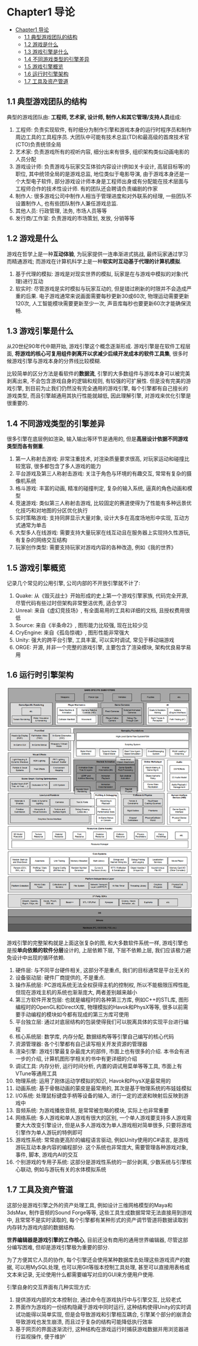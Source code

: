 # Chapter1 导论

- [Chapter1 导论](#chapter1-导论)
  - [1.1 典型游戏团队的结构](#11-典型游戏团队的结构)
  - [1.2 游戏是什么](#12-游戏是什么)
  - [1.3 游戏引擎是什么](#13-游戏引擎是什么)
  - [1.4 不同游戏类型的引擎差异](#14-不同游戏类型的引擎差异)
  - [1.5 游戏引擎概览](#15-游戏引擎概览)
  - [1.6 运行时引擎架构](#16-运行时引擎架构)
  - [1.7 工具及资产管道](#17-工具及资产管道)

## 1.1 典型游戏团队的结构

典型的游戏团队由: **工程师, 艺术家, 设计师, 制作人和其它管理/支持人员**组成:

1. 工程师: 负责实现软件, 有时细分为制作引擎和游戏本身的运行时程序员和制作周边工具的工具程序员. 大团队中可能有技术总监(TD)和最高级的首席技术官(CTO)负责统领全局
2. 艺术家: 负责游戏所有的视听内容, 细分出来有很多, 组织架构类似动画电影的人员分配
3. 游戏设计师: 负责游戏与玩家交互体验内容设计(例如关卡设计, 高层目标等)的职位, 其中统领全局的是游戏总监, 地位类似于电影导演, 由于游戏本身还是一个大型电子软件, 部分游戏设计师本身是工程师出身或有分配能在技术层面与工程师合作的技术性设计师. 有的团队还会聘请负责编剧的作家
4. 制作人: 很多游戏公司中制作人相当于管理进度和对外联系的经理, 一些团队不设置制作人, 也有些团队制作人兼任游戏总监.
5. 其他人员: 行政管理, 法务, 市场人员等等
6. 发行商/工作室: 负责游戏的市场策划, 发放, 分销等等

## 1.2 游戏是什么

游戏在哲学上是一种**互动体验**, 为玩家提供一连串渐进式挑战, 最终玩家通过学习而精通游戏; 而游戏在计算机科学上是一种**软实时互动基于代理的计算机模拟**.

1. 基于代理的模拟: 游戏是对现实世界的模拟, 玩家是在与游戏中模拟的对象(代理)进行互动
2. 软实时: 尽管游戏是实时模拟与玩家互动的, 但是错过刷新的时限并不会造成严重的后果. 电子游戏通常来说画面需要每秒更新30或60次, 物理运动需要更新120次, 人工智能模块需要更新至少一次, 声音库每秒也要更新60次才能确保流畅. 

## 1.3 游戏引擎是什么

从20世纪90年代中期开始, 游戏引擎这个概念逐渐形成. 游戏引擎是在软件工程层面, **将游戏的核心可复用组件剥离开以求减少后续开发成本的软件工具集**, 很多时候游戏引擎与游戏本身的分界线比较模糊. 

比较简单的区分方法是看软件的**数据流**, 引擎的大多数组件与游戏本身可以被完美剥离出来, 不会包含游戏自身的逻辑和规则, 有较强的可扩展性. 但是没有完美的游戏引擎, 到目前为止我们仍然没有完全通用的游戏引擎, 每个引擎都有自己擅长的游戏类型, 而且引擎越通用其执行性能就越低, 因此理解引擎, 对游戏来优化引擎是很重要的.

## 1.4 不同游戏类型的引擎差异

很多引擎在底层例如渲染, 输入输出等环节是通用的, 但是**高层设计依据不同游戏类型而各有侧重**.

1. 第一人称射击游戏: 非常注重技术, 对渲染质量要求很高, 对玩家运动和碰撞比较宽容, 很多都包含了多人游戏的能力
2. 平台游戏及第三人称射击游戏: 关注于角色与环境的有趣交互, 常常有复杂的摄像机系统
3. 格斗游戏: 丰富的动画, 精准的碰撞判定, 复杂的输入系统, 逼真的角色动画和模型
4. 竞速游戏: 类似第三人称射击游戏, 比较固定的赛道使得为了性能有多种远景优化技巧和对地图的分区优化执行
5. 实时策略游戏: 支持同屏显示大量对象, 设计大多在高度场地形中实现, 互动方式通常为单击
6. 大型多人在线游戏: 需要支持大量玩家在线互动且在服务器上实现持久性游玩, 有复杂的网络交互结构
7. 玩家创作类型: 需要支持玩家对游戏内容的各种改造, 例如《我的世界》

## 1.5 游戏引擎概览

记录几个常见的公用引擎, 公司内部的不开放引擎就不计了: 

1. Quake: 从《毁灭战士》开始形成的史上第一个游戏引擎家族, 代码完全开源, 尽管代码有些过时但架构非常整洁优秀, 适合学习
2. Unreal: 来自《虚幻竞技场》, 有全面易用的工具和详细的文档, 且授权费用很低
3. Source: 来自《半条命2》, 图形能力比较强, 现在比较少见
4. CryEngine: 来自《孤岛惊魂》, 图形性能非常强大
5. Unity: 强大的跨平台引擎, 工具丰富, 可以实时调试, 常见于移动端游戏
6. ORGE: 开源, 并非一个完整的游戏引擎, 主要包含了渲染模块, 架构优良易学易用

## 1.6 运行时引擎架构

![picture 2](Media/127e9cca3154acc0c1f8165d91eb60c86a88f2641c280c1e8b5bda9394bde976.png)  

游戏引擎的完整架构就是上面这张复杂的图, 和大多数软件系统一样, 游戏引擎也是按**单向依赖的软件分层**设计的, 上层依赖下层, 下层不依赖上层, 我们应该极力避免设计中出现的循环依赖.

1. 硬件层: 与不同平台硬件相关, 这部分不是重点, 我们的目标通常是平台无关的
2. 设备驱动层: 硬件厂商提供的, 不是重点.
3. 操作系统层: PC游戏系统无法全权获得主机的控制权, 所以不能极限压榨性能, 但现在游戏主机的系统也渐渐庞大, 两者差别越来越小
4. 第三方软件开发包层: 也就是编程时的各种第三方库, 例如C++的STL库, 图形编程时的OpenGL和DirectX库, 物理模拟的Havok和PhysX等等, 很多以前需要手动编程的模块如今都有现成的第三方库可使用
5. 平台独立层: 通过对底层结构的包装使得我们可以脱离具体的实现平台进行编程
6. 核心系统层: 数学库, 内存分配, 数据结构等等引擎自己编写的核心代码
7. 资源管理器: 各个引擎都有自己读写相关开发资源的管理器
8. 渲染引擎: 游戏引擎最复杂最庞大的部件, 市面上也有很多的介绍. 本书会有进一步的介绍, 计算机图形学相关的书中有更详细的介绍
9. 调试工具: 内存分析, 运行时间分析, 内置的调试用菜单等等工具, 市面上有VTune等通用工具
10. 物理系统: 运用了刚体运动学模拟的知识, Havok和PhysX是最常用的
11. 动画系统: 基于骨骼动画的蒙皮是最常用的, 其次是基于物理系统的布娃娃模拟
12. I/O系统: 处理鼠标键盘手柄等设备的输入, 进行一定的滤波和映射后反映到游戏中
13. 音频系统: 为游戏播放音频, 是常常被忽略的模块, 实际上也非常重要
14. 网络系统: 多人游戏和单人游戏有很大的区别, 一个单人游戏要支持多人游戏需要大大改变引擎设计, 但是从多人游戏改为单人游戏相对简单很多, 只要将游戏引擎作为单人游玩的特例即可
15. 游戏性系统: 常常由更高阶的编程语言驱动, 例如Unity使用的C#语言, 是游戏游玩互动本身内容的编程部分. 这个系统也非常庞大, 需要管理各种游戏对象, 事件, 脚本, 游戏内AI的交互
16. 个别游戏的专用子系统: 这部分是游戏性系统的一部分剥离, 少数系统与引擎核心联动, 例如与游玩有关的水体模拟系统

## 1.7 工具及资产管道

这部分是游戏引擎之外的资产处理工具, 例如设计三维网格模型的Maya和3dsMax, 制作音频的Sound Forge等等, 这些工具生成数据常常无法直接用到游戏中, 且常常不是实时读取的, 每个引擎都有某种形式的资产调节管道将数据读取到内存转为游戏内部的数据结构.

**世界编辑器是游戏引擎的工作核心**, 目前还没有商用的通用世界编辑器, 尽管这部分编写困难, 但却是游戏引擎极为重要的部分.

为了方便其它人员的协作, 每个引擎还会使用某种数据库去处理这些游戏资产的数据, 可以用MySQL处理, 也可以用Git等版本控制工具处理, 甚至可以直接用表格或文本来记录, 无论使用什么都需要编写对应的GUI来方便用户使用.

引擎自身的交互界面有几种实现方式:

1. 提供游戏内部的文本控制台, 通过命令在游戏执行中与引擎交互, 比较老式
2. 界面作为游戏的一份结构隐藏于游戏中同时运行, 这种结构使得Unity的实时调试功能得以简单实现, 但是会导致游戏和引擎相互耦合, 引擎某个部分的崩溃会导致游戏也发生崩溃, 而且过于复杂的结构可能降低执行效率
3. 基于网页的界面逐渐流行, 这种结构在游戏运行时捕获游戏数据并用浏览器进行监视操作, 便于维护`